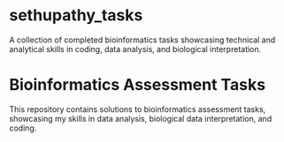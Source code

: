 # sethupathy_tasks
A collection of completed bioinformatics tasks showcasing technical and analytical skills in coding, data analysis, and biological interpretation.

# Bioinformatics Assessment Tasks  

This repository contains solutions to bioinformatics assessment tasks, showcasing my skills in data analysis, biological data interpretation, and coding.  




